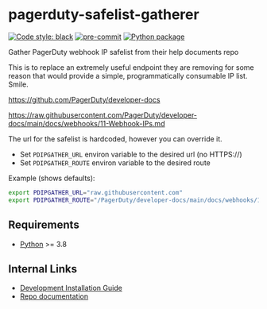 # pagerduty-safelist-gatherer

[![Code style: black](https://img.shields.io/badge/code%20style-black-000000.svg)](https://github.com/psf/black)
[![pre-commit](https://img.shields.io/badge/pre--commit-enabled-brightgreen?logo=pre-commit&logoColor=white)](https://github.com/pre-commit/pre-commit)
[![Python package](https://github.com/Preocts/pagerduty-safelist-gatherer/actions/workflows/python-tests.yml/badge.svg?branch=main)](https://github.com/Preocts/pagerduty-safelist-gatherer/actions/workflows/python-tests.yml)

Gather PagerDuty webhook IP safelist from their help documents repo

This is to replace an extremely useful endpoint they are removing for some
reason that would provide a simple, programmatically consumable IP list. Smile.

https://github.com/PagerDuty/developer-docs

https://raw.githubusercontent.com/PagerDuty/developer-docs/main/docs/webhooks/11-Webhook-IPs.md

The url for the safelist is hardcoded, however you can override it.

- Set `PDIPGATHER_URL` environ variable to the desired url (no HTTPS://)
- Set `PDIPGATHER_ROUTE` environ variable to the desired route

Example (shows defaults):
```bash
export PDIPGATHER_URL="raw.githubusercontent.com"
export PDIPGATHER_ROUTE="/PagerDuty/developer-docs/main/docs/webhooks/11-Webhook-IPs.md
```

## Requirements

- [Python](https://python.org) >= 3.8

## Internal Links

- [Development Installation Guide](docs/development.md)
- [Repo documentation](docs/)
